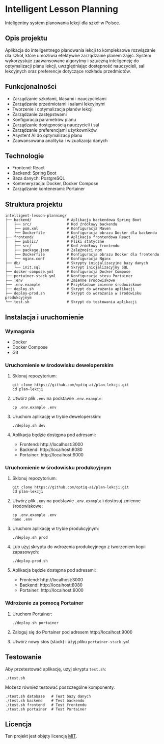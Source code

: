 # Intelligent Lesson Planning

Inteligentny system planowania lekcji dla szkół w Polsce.

## Opis projektu

Aplikacja do inteligentnego planowania lekcji to kompleksowe rozwiązanie dla szkół, które umożliwia efektywne zarządzanie planem zajęć. System wykorzystuje zaawansowane algorytmy i sztuczną inteligencję do optymalizacji planu lekcji, uwzględniając dostępność nauczycieli, sal lekcyjnych oraz preferencje dotyczące rozkładu przedmiotów.

## Funkcjonalności

- Zarządzanie szkołami, klasami i nauczycielami
- Zarządzanie przedmiotami i salami lekcyjnymi
- Tworzenie i optymalizacja planów lekcji
- Zarządzanie zastępstwami
- Konfiguracja parametrów planu
- Zarządzanie dostępnością nauczycieli i sal
- Zarządzanie preferencjami użytkowników
- Asystent AI do optymalizacji planu
- Zaawansowana analityka i wizualizacja danych

## Technologie

- Frontend: React
- Backend: Spring Boot
- Baza danych: PostgreSQL
- Konteneryzacja: Docker, Docker Compose
- Zarządzanie kontenerami: Portainer

## Struktura projektu

```
intelligent-lesson-planning/
├── backend/                # Aplikacja backendowa Spring Boot
│   ├── src/                # Kod źródłowy backendu
│   ├── pom.xml             # Konfiguracja Maven
│   └── Dockerfile          # Konfiguracja obrazu Docker dla backendu
├── frontend/               # Aplikacja frontendowa React
│   ├── public/             # Pliki statyczne
│   ├── src/                # Kod źródłowy frontendu
│   ├── package.json        # Zależności npm
│   ├── Dockerfile          # Konfiguracja obrazu Docker dla frontendu
│   └── nginx.conf          # Konfiguracja Nginx
├── db/                     # Skrypty inicjalizacyjne bazy danych
│   └── init.sql            # Skrypt inicjalizacyjny SQL
├── docker-compose.yml      # Konfiguracja Docker Compose
├── portainer-stack.yml     # Konfiguracja stosu Portainer
├── .env                    # Zmienne środowiskowe
├── .env.example            # Przykładowe zmienne środowiskowe
├── deploy.sh               # Skrypt do wdrażania aplikacji
├── deploy-prod.sh          # Skrypt do wdrażania w środowisku produkcyjnym
└── test.sh                 # Skrypt do testowania aplikacji
```

## Instalacja i uruchomienie

### Wymagania

- Docker
- Docker Compose
- Git

### Uruchomienie w środowisku deweloperskim

1. Sklonuj repozytorium:
   ```
   git clone https://github.com/optiq-ai/plan-lekcji.git
   cd plan-lekcji
   ```

2. Utwórz plik `.env` na podstawie `.env.example`:
   ```
   cp .env.example .env
   ```

3. Uruchom aplikację w trybie deweloperskim:
   ```
   ./deploy.sh dev
   ```

4. Aplikacja będzie dostępna pod adresami:
   - Frontend: http://localhost:3000
   - Backend: http://localhost:8080
   - Portainer: http://localhost:9000

### Uruchomienie w środowisku produkcyjnym

1. Sklonuj repozytorium:
   ```
   git clone https://github.com/optiq-ai/plan-lekcji.git
   cd plan-lekcji
   ```

2. Utwórz plik `.env` na podstawie `.env.example` i dostosuj zmienne środowiskowe:
   ```
   cp .env.example .env
   nano .env
   ```

3. Uruchom aplikację w trybie produkcyjnym:
   ```
   ./deploy.sh prod
   ```

4. Lub użyj skryptu do wdrożenia produkcyjnego z tworzeniem kopii zapasowych:
   ```
   ./deploy-prod.sh
   ```

5. Aplikacja będzie dostępna pod adresami:
   - Frontend: http://localhost:3000
   - Backend: http://localhost:8080
   - Portainer: http://localhost:9000

### Wdrożenie za pomocą Portainer

1. Uruchom Portainer:
   ```
   ./deploy.sh portainer
   ```

2. Zaloguj się do Portainer pod adresem http://localhost:9000

3. Utwórz nowy stos (stack) i użyj pliku `portainer-stack.yml`

## Testowanie

Aby przetestować aplikację, użyj skryptu `test.sh`:

```
./test.sh
```

Możesz również testować poszczególne komponenty:

```
./test.sh database   # Test bazy danych
./test.sh backend    # Test backendu
./test.sh frontend   # Test frontendu
./test.sh portainer  # Test Portainer
```

## Licencja

Ten projekt jest objęty licencją [MIT](LICENSE).
